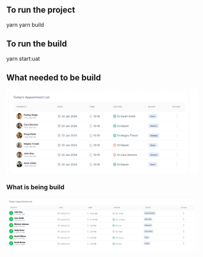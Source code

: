 ## To run the project

yarn
yarn build

## To run the build

yarn start:uat

## What needed to be build

![](Figma-Mockup.png)

### What is being build

![](BuildSS.png)
